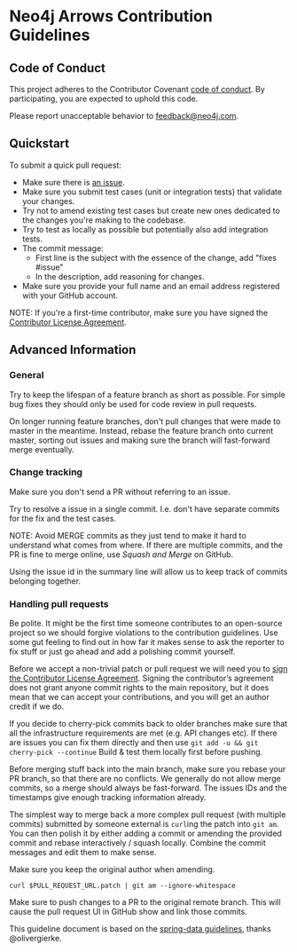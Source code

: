 # Neo4j Arrows Contribution Guidelines

## Code of Conduct

This project adheres to the Contributor Covenant [code of conduct](CODE_OF_CONDUCT.md).
By participating, you are expected to uphold this code.

Please report unacceptable behavior to feedback@neo4j.com.

## Quickstart

To submit a quick pull request:

- Make sure there is [an issue](https://github.com/neo4j-labs/arrows.app/issues).
- Make sure you submit test cases (unit or integration tests) that validate your changes.
- Try not to amend existing test cases but create new ones dedicated to the changes you're making to the codebase.
- Try to test as locally as possible but potentially also add integration tests.
- The commit message:
  - First line is the subject with the essence of the change, add "fixes #issue"
  - In the description, add reasoning for changes.
- Make sure you provide your full name and an email address registered with your GitHub account.

NOTE: If you're a first-time contributor, make sure you have signed the [Contributor License Agreement](https://neo4j.com/developer/cla/).

## Advanced Information

### General

Try to keep the lifespan of a feature branch as short as possible. For simple bug fixes they should only be used for code review in pull requests.

On longer running feature branches, don't pull changes that were made to master in the meantime.
Instead, rebase the feature branch onto current master, sorting out issues and making sure the branch will fast-forward merge eventually.

### Change tracking

Make sure you don't send a PR without referring to an issue.

Try to resolve a issue in a single commit. I.e. don't have separate commits for the fix and the test cases.

NOTE: Avoid MERGE commits as they just tend to make it hard to understand what comes from where.
If there are multiple commits, and the PR is fine to merge online, use _Squash and Merge_ on GitHub.

Using the issue id in the summary line will allow us to keep track of commits belonging together.

### Handling pull requests

Be polite.
It might be the first time someone contributes to an open-source project so we should forgive violations to the contribution guidelines.
Use some gut feeling to find out in how far it makes sense to ask the reporter to fix stuff or just go ahead and add a polishing commit yourself.

Before we accept a non-trivial patch or pull request we will need you to [sign the Contributor License Agreement](https://neo4j.com/developer/cla/).
Signing the contributor’s agreement does not grant anyone commit rights to the main repository, but it does mean that we can accept your contributions, and you will get an author credit if we do.

If you decide to cherry-pick commits back to older branches make sure that all the infrastructure requirements are met (e.g. API changes etc).
If there are issues you can fix them directly and then use `git add -u && git cherry-pick --continue`
Build & test them locally first before pushing.

Before merging stuff back into the main branch, make sure you rebase your PR branch, so that there are no conflicts.
We generally do not allow merge commits, so a merge should always be fast-forward.
The issues IDs and the timestamps give enough tracking information already.

The simplest way to merge back a more complex pull request (with multiple commits) submitted by someone external is `curl`ing the patch into `git am`.
You can then polish it by either adding a commit or amending the provided commit and rebase interactively / squash locally.
Combine the commit messages and edit them to make sense.

Make sure you keep the original author when amending.

```
curl $PULL_REQUEST_URL.patch | git am --ignore-whitespace
```

Make sure to push changes to a PR to the original remote branch.
This will cause the pull request UI in GitHub show and link those commits.

This guideline document is based on the [spring-data guidelines](https://github.com/spring-projects/spring-data-build/blob/master/CONTRIBUTING.adoc), thanks @olivergierke.
